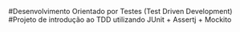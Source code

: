 #Desenvolvimento Orientado por Testes (Test Driven Development)
 #Projeto de introdução ao TDD utilizando JUnit + Assertj + Mockito
